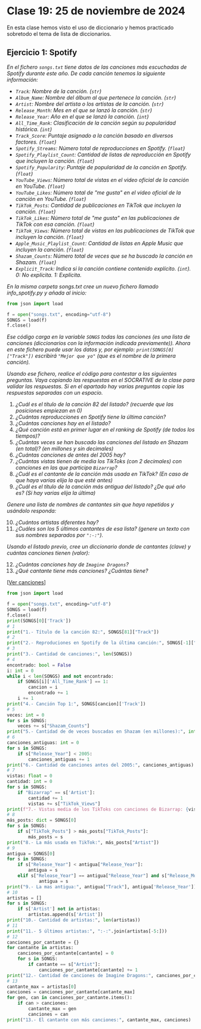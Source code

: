 # Clase 19: 25 de noviembre de 2024

En esta clase hemos visto el uso de diccionario y hemos practicado sobretodo el tema de lista de diccionarios.

## Ejercicio 1: Spotify

*En el fichero `songs.txt` tiene datos de las canciones más escuchadas de Spotify durante este año. De cada canción tenemos la siguiente información:*

* *`Track`: Nombre de la canción. (`str`)*
* *`Album_Name`: Nombre del álbum al que pertenece la canción. (`str`)*
* *`Artist`: Nombre del artista o los artistas de la canción. (`str`)*
* *`Release_Month`: Mes en el que se lanzó la canción. (`str`)*
* *`Release_Year`: Año en el que se lanzó la canción. (`int`)*
* *`All_Time_Rank`: Clasificación de la canción según su popularidad histórica. (`int`)*
* *`Track_Score`: Puntaje asignado a la canción basado en diversos factores. (`float`)*
* *`Spotify_Streams`: Número total de reproducciones en Spotify. (`float`)*
* *`Spotify_Playlist_Count`: Cantidad de listas de reproducción en Spotify que incluyen la canción. (`float`)*
* *`Spotify_Popularity`: Puntaje de popularidad de la canción en Spotify. (`float`)*
* *`YouTube_Views`: Número total de vistas en el video oficial de la canción en YouTube. (`float`)*
* *`YouTube_Likes`: Número total de "me gusta" en el video oficial de la canción en YouTube. (`float`)*
* *`TikTok_Posts`: Cantidad de publicaciones en TikTok que incluyen la canción. (`float`)*
* *`TikTok_Likes`: Número total de "me gusta" en las publicaciones de TikTok con esa canción. (`float`)*
* *`TikTok_Views`: Número total de vistas en las publicaciones de TikTok que incluyen la canción. (`float`)*
* *`Apple_Music_Playlist_Count`: Cantidad de listas en Apple Music que incluyen la canción. (`float`)*
* *`Shazam_Counts`: Número total de veces que se ha buscado la canción en Shazam. (`float`)*
* *`Explicit_Track`: Indica si la canción contiene contenido explícito. (`int`). 0: No explícita. 1: Explícita.*

*En la misma carpeta songs.txt cree un nuevo fichero llamado info_spotify.py y añada al inicio:*

```python
from json import load

f = open("songs.txt", encoding="utf-8")
SONGS = load(f)
f.close()
```

*Ese código carga en la variable `SONGS` todas las canciones (es una lista de canciones (diccionarios con la información indicada previamente)). Ahora en este fichero puede usar los datos y, por ejemplo: `print(SONGS[0]["Track"])` escribirá `"Mejor que yo"` (que es el nombre de la primera canción).*

*Usando ese fichero, realice el código para contestar a las siguientes preguntas. Vaya copiando las respuestas en el SOCRATIVE de la clase para validar las respuestas. Si en el apartado hay varias preguntas copie las respuestas separadas con un espacio.*

1.	*¿Cuál es el título de la canción 82 del listado? (recuerde que las posiciones empiezan en 0)*
2.	*¿Cuántas reproducciones en Spotify tiene la última canción?*
3.	*¿Cuántas canciones hay en el listado?*
4.	*¿Qué canción está en primer lugar en el ranking de Spotify (de todos los tiempos)?*
5.	*¿Cuántas veces se han buscado las canciones del listado en Shazam (en total)? (en millones y sin decimales)*
6.	*¿Cuántas canciones de antes del 2005 hay?*
7.	*¿Cuántas vistas tienen de media los TikToks (con 2 decimales) con canciones en las que participa `Bizarrap`?*
8.	*¿Cuál es el cantante de la canción más usada en TikTok? (En caso de que haya varias elija la que esté antes)*
9.	*¿Cuál es el título de la canción más antigua del listado? ¿De qué año es? (Si hay varias elija la última)*

*Genere una lista de nombres de cantantes sin que haya repetidos y usándolo responda:*

10.	*¿Cuántos artistas diferentes hay?*
11.	*¿Cuáles son los 5 últimos cantantes de esa lista? (genere un texto con sus nombres separados por `":-:"`).*

*Usando el listado previo, cree un diccionario donde de cantantes (clave) y cuántas canciones tienen (valor):*

12.	*¿Cuántas canciones hay de `Imagine Dragons`?*
13.	*¿Qué cantante tiene más canciones? ¿Cuántas tiene?*

[[Ver canciones](songs.txt)]

```python
from json import load

f = open("songs.txt", encoding="utf-8")
SONGS = load(f)
f.close()
print(SONGS[0]['Track'])
# 1
print("1.- Título de la canción 82:", SONGS[81]["Track"])
# 2
print("2.- Reproduciones en Spotify de la última canción:", SONGS[-1]["Spotify_Streams"])
# 3
print("3.- Cantidad de canciones:", len(SONGS))
# 4
encontrado: bool = False
i: int = 0
while i < len(SONGS) and not encontrado:
    if SONGS[i]['All_Time_Rank'] == 1:
        cancion = i
        encontrado += 1
    i += 1
print("4.- Canción Top 1:", SONGS[cancion]['Track'])
# 5
veces: int = 0
for s in SONGS:
    veces += s["Shazam_Counts"]
print("5.- Cantidad de de veces buscadas en Shazam (en millones):", int(veces)//1000000)
# 6
canciones_antiguas: int = 0
for s in SONGS:
    if s["Release_Year"] < 2005:
        canciones_antiguas += 1
print("6.- Cantidad de canciones antes del 2005:", canciones_antiguas)
# 7
vistas: float = 0
cantidad: int = 0
for s in SONGS:
    if "Bizarrap" == s['Artist']:
        cantidad += 1
        vistas += s["TikTok_Views"]
print(f"7.- Vistas media de los TikToks con canciones de Bizarrap: {vistas/cantidad:.2f}")
# 8
más_posts: dict = SONGS[0]
for s in SONGS:
    if s["TikTok_Posts"] > más_posts["TikTok_Posts"]:
        más_posts = s
print("8.- La más usada en TikTok:", más_posts["Artist"])
# 9
antigua = SONGS[0]
for s in SONGS:
    if s["Release_Year"] < antigua["Release_Year"]:
        antigua = s
    elif s["Release_Year"] == antigua["Release_Year"] and s["Release_Month"] < antigua["Release_Month"]:
            antigua = s
print("9.- La mas antigua:", antigua["Track"], antigua['Release_Year'])
# 10
artistas = []
for s in SONGS:
    if s['Artist'] not in artistas:
        artistas.append(s['Artist'])
print("10.- Cantidad de artistas:", len(artistas))
# 11
print("11.- 5 últimos artistas:", ":-:".join(artistas[-5:]))
# 12
canciones_por_cantante = {}
for cantante in artistas:
    canciones_por_cantante[cantante] = 0
    for s in SONGS:
        if cantante == s["Artist"]:
            canciones_por_cantante[cantante] += 1
print("12.- Cantidad de canciones de Imagine Dragons:", canciones_por_cantante["Imagine Dragons"])
# 13
cantante_max = artistas[0]
canciones = canciones_por_cantante[cantante_max]
for gen, can in canciones_por_cantante.items():
    if can > canciones:
        cantante_max = gen
        canciones = can
print("13.- El cantante con más canciones:", cantante_max, canciones)
```
